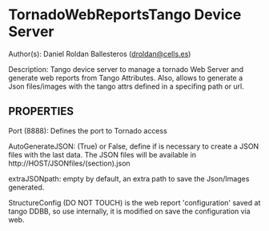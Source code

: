 TornadoWebReportsTango Device Server
==================================

Author(s): Daniel Roldan Ballesteros (droldan@cells.es)

Description: Tango device server to manage a tornado Web Server and generate
 web reports from Tango Attributes.
 Also, allows to generate a Json files/images with the tango attrs defined in a specifing path or url.

PROPERTIES
----------

Port (8888): Defines the port to Tornado access

AutoGenerateJSON: (True) or False, define if is necessary to create a JSON files 
with the last data.
The JSON files will be available in http://HOST/JSONfiles/(section).json

extraJSONpath: empty by default, an extra path to save the Json/Images generated.

StructureConfig (DO NOT TOUCH) is the web report 'configuration' saved at 
tango DDBB, so use internally, it is modified on save the configuration via web.
